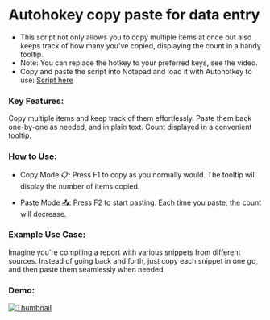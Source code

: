 # Autohokey copy paste for data entry
- This script not only allows you to copy multiple items at once but also keeps track of how many you've copied, displaying the count in a handy tooltip.
- Note: You can replace the hotkey to your preferred keys, see the video.
- Copy and paste the script into Notepad and load it with Autohotkey to use: <a href="https://github.com/Tran1595/autohokey-copypaste-for-data-entry/blob/main/COPY%20N%20PASTE%20MULTIPLE%20ITEMS%20SCRIPT">Script here
</a>

### Key Features:
Copy multiple items and keep track of them effortlessly.
Paste them back one-by-one as needed, and in plain text.
Count displayed in a convenient tooltip.

### How to Use:

* Copy Mode 📋:
Press F1 to copy as you normally would.
The tooltip will display the number of items copied.

* Paste Mode 📤:
Press F2 to start pasting.
Each time you paste, the count will decrease.


### Example Use Case:
Imagine you're compiling a report with various snippets from different sources. Instead of going back and forth, just copy each snippet in one go, and then paste them seamlessly when needed.

### Demo:
<a href="https://www.youtube.com/watch?v=l-6i0F9kIEA&ab_channel=Tengchan">
    <img src="https://img.youtube.com/vi/l-6i0F9kIEA/maxresdefault.jpg" alt="Thumbnail">
</a>

